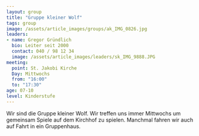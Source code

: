 ```yaml
---
layout: group
title: "Gruppe kleiner Wolf"
tags: group
image: /assets/article_images/groups/ak_IMG_0826.jpg
leaders:
- name: Gregor Gründlich
  bio: Leiter seit 2000
  contact: 040 / 98 12 34
  image: /assets/article_images/leaders/sk_IMG_9888.JPG
meeting:
  point: St. Jakobi Kirche
  Day: Mittwochs
  from: "16:00"
  to: "17:30"
age: 07-10
level: Kinderstufe
---
```

Wir sind die Gruppe kleiner Wolf. Wir treffen uns immer Mittwochs um gemeinsam Spiele auf dem Kirchhof zu spielen. Manchmal fahren wir auch auf Fahrt in ein Gruppenhaus.
